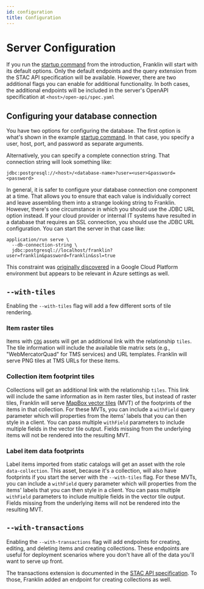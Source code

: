 ```yaml
---
id: configuration
title: Configuration
---
```


# Server Configuration

If you run the [startup command](./introduction#running-the-service) from the introduction, Franklin
will start with its default options. Only the default endpoints and the query extension
from the STAC API specification will be available. However, there are two additional flags you can
enable for additional functionality. In both cases, the additional endpoints will be included in
the server's OpenAPI specification at `<host>/open-api/spec.yaml`

## Configuring your database connection

You have two options for configuring the database. The first option is what's
shown in the example  [startup command](./introduction#running-the-service). In
that case, you specify a user, host, port, and password as separate arguments.

Alternatively, you can specify a complete connection string. That connection
string will look something like:

```
jdbc:postgresql://<host>/<database-name>?user=<user>&password=<password>
```

In general, it is safer to configure your database connection one component at a
time. That allows you to ensure that each value is individually correct and
leave assembling them into a strange looking string to Franklin. However,
there's one circumstance in which you should use the JDBC URL option instead. If
your cloud provider or internal IT systems have resulted in a database that
requires an SSL connection, you should use the JDBC URL configuration. You can
start the server in that case like:

```
application/run serve \
  --db-connection-string \
  jdbc:postgresql://localhost/franklin?user=franklin&password=franklin&ssl=true
```

This constraint was [originally
discovered](https://github.com/azavea/franklin/issues/669) in a Google Cloud
Platform environment but appears to be relevant in Azure settings as well.

## `--with-tiles`

Enabling the `--with-tiles` flag will add a few different sorts of tile rendering.

### Item raster tiles

Items with [`COG`](https://www.cogeo.org/) assets will get an additional link with the relationship
`tiles`. The tile information will include the available tile matrix sets (e.g., 
"WebMercatorQuad" for TMS services) and URL templates. Franklin will serve PNG tiles
at TMS URLs for these items.

### Collection item footprint tiles

Collections will get an additional link with the relationship `tiles`. This link will
include the same information as in item raster tiles, but instead of raster tiles, 
Franklin will serve
[MapBox vector tiles](https://docs.mapbox.com/vector-tiles/specification/) (MVT) of the footprints
of the items in that collection. For these MVTs, you can include a `withField`
query parameter which will properties from the items' labels that you can
then style in a client. You can pass multiple `withField` parameters to include multiple
fields in the vector tile output. Fields missing from the underlying items will not
be rendered into the resulting MVT.

### Label item data footprints

Label items imported from static catalogs will get an asset with the role `data-collection`.
This asset, because it's a collection, will also have footprints if you start the
server with the `--with-tiles` flag. For these MVTs, you can include a `withField`
query parameter which will properties from the items' labels that you can
then style in a client. You can pass multiple `withField` parameters to include multiple
fields in the vector tile output. Fields missing from the underlying items will not
be rendered into the resulting MVT.

## `--with-transactions`

Enabling the `--with-transactions` flag will add endpoints for creating, editing, and deleting items and
creating collections. These endpoints are useful for deployment scenarios where you
don't have all of the data you'll want to serve up front.

The transactions extension is documented in the [STAC API specification](https://github.com/radiantearth/stac-api-spec/tree/master/ogcapi-features/extensions/transaction).
To those, Franklin added an endpoint for creating collections as well.